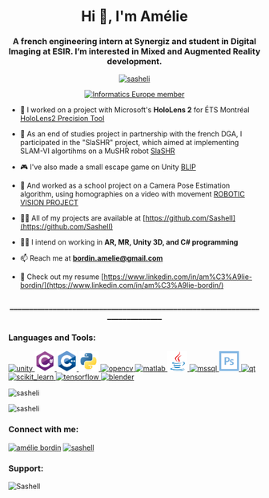 <h1 align="center">Hi 👋, I'm Amélie</h1>
<h3 align="center">A french engineering intern at <b>Synergiz</b> and student in Digital Imaging at ESIR. I’m interested in Mixed and Augmented Reality development.</h3>

<p align="center"> <a href="https://github.com/ryo-ma/github-profile-trophy"><img src="https://github-profile-trophy.vercel.app/?username=sasheli" alt="sasheli" /></a> </p>

<p align="center"><a target="_blank" title="Visit Informatics Europe" href="http://www.informatics-europe.org"><img src="http://www.informatics-europe.org/images/logos/logo-informatics-europe-member-60.png" alt="Ιnformatics Εurope member" height="60"/></a> </p>

- 🥽 I worked on a project with Microsoft's **HoloLens 2** for ÉTS Montréal [HoloLens2 Precision Tool](https://github.com/SashelI/Hololens2_Precision)

- 🚗 As an end of studies project in partnership with the french DGA, I participated in the "SlaSHR" project, which aimed at implementing SLAM-VI algortihms on a MuSHR robot [SlaSHR](https://github.com/SashelI/SlaSHR)

- 🎮 I've also made a small escape game on Unity [BLIP](https://github.com/SashelI/BLIP_Escape_Game)

- 🤖 And worked as a school project on a Camera Pose Estimation algorithm, using homographies on a video with movement [ROBOTIC VISION PROJECT](https://github.com/SashelI/VROB1_TP)


- 👨‍💻 All of my projects are available at [https://github.com/SashelI](https://github.com/SashelI)


- 👩‍🎓 I intend on working in **AR, MR, Unity 3D, and C# programming**


- 📫 Reach me at **bordin.amelie@gmail.com**


- 📄 Check out my resume [https://www.linkedin.com/in/am%C3%A9lie-bordin/](https://www.linkedin.com/in/am%C3%A9lie-bordin/)
	
	
<h3 align="center">______________________________________________________________________________</h3>
	
<h3 align="left">Languages and Tools:</h3>
<p align="left"> <a href="https://unity.com/" target="_blank" rel="noreferrer"> <img src="https://www.vectorlogo.zone/logos/unity3d/unity3d-icon.svg" alt="unity" width="40" height="40"/> </a> <a href="https://www.w3schools.com/cs/" target="_blank" rel="noreferrer"> <img src="https://raw.githubusercontent.com/devicons/devicon/master/icons/csharp/csharp-original.svg" alt="csharp" width="40" height="40"/> </a> <a href="https://www.w3schools.com/cpp/" target="_blank" rel="noreferrer"> <img src="https://raw.githubusercontent.com/devicons/devicon/master/icons/cplusplus/cplusplus-original.svg" alt="cplusplus" width="40" height="40"/> </a> <a href="https://www.python.org" target="_blank" rel="noreferrer"> <img src="https://raw.githubusercontent.com/devicons/devicon/master/icons/python/python-original.svg" alt="python" width="40" height="40"/> </a>
<a href="https://opencv.org/" target="_blank" rel="noreferrer"> <img src="https://www.vectorlogo.zone/logos/opencv/opencv-icon.svg" alt="opencv" width="40" height="40"/> </a>
<a href="https://www.mathworks.com/" target="_blank" rel="noreferrer"> <img src="https://upload.wikimedia.org/wikipedia/commons/2/21/Matlab_Logo.png" alt="matlab" width="40" height="40"/> </a>
<a href="https://www.java.com" target="_blank" rel="noreferrer"> <img src="https://raw.githubusercontent.com/devicons/devicon/master/icons/java/java-original.svg" alt="java" width="40" height="40"/> </a> <a href="https://www.microsoft.com/en-us/sql-server" target="_blank" rel="noreferrer"> <img src="https://www.svgrepo.com/show/303229/microsoft-sql-server-logo.svg" alt="mssql" width="40" height="40"/> </a> <a href="https://www.photoshop.com/en" target="_blank" rel="noreferrer"> <img src="https://raw.githubusercontent.com/devicons/devicon/master/icons/photoshop/photoshop-line.svg" alt="photoshop" width="40" height="40"/> </a>  <a href="https://www.qt.io/" target="_blank" rel="noreferrer"> <img src="https://upload.wikimedia.org/wikipedia/commons/0/0b/Qt_logo_2016.svg" alt="qt" width="40" height="40"/> </a> <a href="https://scikit-learn.org/" target="_blank" rel="noreferrer"> <img src="https://upload.wikimedia.org/wikipedia/commons/0/05/Scikit_learn_logo_small.svg" alt="scikit_learn" width="40" height="40"/> </a> <a href="https://www.tensorflow.org" target="_blank" rel="noreferrer"> <img src="https://www.vectorlogo.zone/logos/tensorflow/tensorflow-icon.svg" alt="tensorflow" width="40" height="40"/> </a> <a href="https://www.blender.org/" target="_blank" rel="noreferrer"> <img src="https://download.blender.org/branding/community/blender_community_badge_white.svg" alt="blender" width="40" height="40"/> </a> </p>
	
<p><img align="center" src="https://github-readme-stats.vercel.app/api/top-langs?username=sasheli&show_icons=true&theme=dark&hide_border=true&locale=fr&layout=compact" alt="sasheli" /></p>

<p align="left"> <img src="https://komarev.com/ghpvc/?username=sasheli&label=Profile%20views&color=800000&style=flat" alt="sasheli" /> </p>

<h3 align="left">Connect with me:</h3>
<p align="left">
<a href="https://linkedin.com/in/am%C3%A9lie-bordin/" target="blank"><img align="center" src="https://raw.githubusercontent.com/rahuldkjain/github-profile-readme-generator/master/src/images/icons/Social/linked-in-alt.svg" alt="amélie bordin" height="30" width="40" /></a>
<a href="https://stackoverflow.com/users/15613152" target="blank"><img align="center" src="https://raw.githubusercontent.com/rahuldkjain/github-profile-readme-generator/master/src/images/icons/Social/stack-overflow.svg" alt="sashell" height="30" width="40" /></a>
</p>

<h3 align="left">Support:</h3>
<p><a href="https://www.buymeacoffee.com/Sashell"> <img align="left" src="https://cdn.buymeacoffee.com/buttons/v2/default-yellow.png" height="50" width="210" alt="Sashell" /></a></p><br><br>

